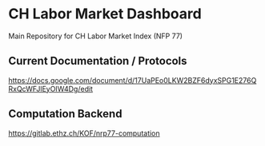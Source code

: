# CH Labor Market Dashboard

Main Repository for CH Labor Market Index (NFP 77)


## Current Documentation / Protocols

https://docs.google.com/document/d/17UaPEo0LKW2BZF6dyxSPG1E276QRxQcWFJlEyOIW4Dg/edit


## Computation Backend

https://gitlab.ethz.ch/KOF/nrp77-computation
